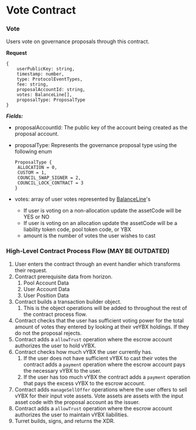 # Vote Contract

### Vote

Users vote on governance proposals through this contract.

**Request**

```
{
    userPublicKey: string,
    timestamp: number,
    type: ProtocolEventTypes,
    fee: string,
    proposalAccountId: string,
    votes: BalanceLine[],
    proposalType: ProposalType
}
```

_**Fields:**_

- proposalAccountId: The public key of the account being created as the proposal account.
- proposalType: Represents the governance proposal type using the following enum

  ```
  ProposalType {
   ALLOCATION = 0,
   CUSTOM = 1,
   COUNCIL_SWAP_SIGNER = 2,
   COUNCIL_LOCK_CONTRACT = 3
  }
  ```

- votes: array of user votes represented by [BalanceLine](README.md#Balance-Line-Objects)'s
  - If user is voting on a non-allocation update the assetCode will be YES or NO
  - If user is voting on an allocation update the assetCode will be a liability token code, pool token code, or YBX
  - amount is the number of votes the user wishes to cast

### High-Level Contract Process Flow (MAY BE OUTDATED)

1. User enters the contract through an event handler which transforms their request.
2. Contract prerequisite data from horizon.
   1. Pool Account Data
   2. User Account Data
   3. User Position Data
3. Contract builds a transaction builder object.
   1. This is the object operations will be added to throughout the rest of the contract process flow.
4. Contract checks that the user has sufficient voting power for the total amount of votes they entered by looking at their veYBX holdings. If they do not the proposal rejects.
5. Contract adds a `allowTrust` operation where the escrow account authorizes the user to hold vYBX.
6. Contract checks how much vYBX the user currently has.
   1. If the user does not have sufficient vYBX to cast their votes the contract adds a `payment` operation where the escrow account pays the necessary vYBX to the user.
   2. If the user has too much vYBX the contract adds a `payment` operation that pays the excess vYBX to the escrow account.
7. Contract adds `manageSellOffer` operations where the user offers to sell vYBX for their input vote assets. Vote assets are assets with the input asset code with the proposal account as the issuer.
8. Contract adds a `allowTrust` operation where the escrow account authorizes the user to maintain vYBX liabilities.
9. Turret builds, signs, and returns the XDR.
